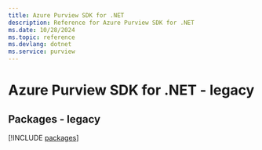 ```yaml
---
title: Azure Purview SDK for .NET
description: Reference for Azure Purview SDK for .NET
ms.date: 10/28/2024
ms.topic: reference
ms.devlang: dotnet
ms.service: purview
---
```

# Azure Purview SDK for .NET - legacy
## Packages - legacy
[!INCLUDE [packages](purview-index.md)]